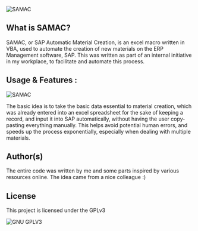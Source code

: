 ![SAMAC](https://i.imgur.com/GXiuf7v.png)
## What is SAMAC?
SAMAC, or SAP Automatic Material Creation, is an excel macro written in VBA, used to automate the creation of new materials on the ERP Management software, SAP. 
This was written as part of an internal initiative in my workplace, to facilitate and automate this process. 
## Usage & Features :
![SAMAC](https://i.imgur.com/PKoY3XA.gif)

The basic idea is to take the basic data essential to material creation, which was already entered into an excel spreadsheet for the sake of keeping a record, and input it into SAP automatically, without having the user copy-pasting everything manually. This helps avoid potential human errors, and speeds up the process exponentially, especially when dealing with multiple materials. 


## Author(s)
The entire code was written by me and some parts inspired by various resources online. The idea came from a nice colleague :) 
## License

This project is licensed under the GPLv3

![GNU GPLV3](https://imgur.com/imkUoGR.png)





